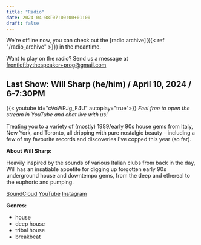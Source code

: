 ```yaml
---
title: "Radio"
date: 2024-04-08T07:00:00+01:00
draft: false
---
```

We're offline now, you can check out the [radio archive]({{< ref "/radio_archive" >}}) in the meantime.

Want to play on the radio? Send us a message at <frontleftbythespeaker+prog@gmail.com>

## Last Show: Will Sharp (he/him) / April 10, 2024 / 6-7:30PM
{{< youtube id="cVoWRJg_F4U" autoplay="true">}}
*Feel free to open the stream in YouTube and chat live with us!*

Treating you to a variety of (mostly) 1989/early 90s house gems from Italy, New York, and Toronto, all dripping with pure nostalgic beauty - including a few of my favourite records and discoveries I've copped this year (so far).

**About Will Sharp:**

Heavily inspired by the sounds of various Italian clubs from back in the day, Will has an insatiable appetite for digging up forgotten early 90s underground house and downtempo gems, from the deep and ethereal to the euphoric and pumping.

[SoundCloud](https://soundcloud.com/wsharp7)
[YouTube](https://www.youtube.com/channel/UC_bcl-4rkHChZ4WnNevRZ_g)
[Instagram](https://www.instagram.com/will.ik.ben1/)

**Genres:**
- house
- deep house
- tribal house
- breakbeat
